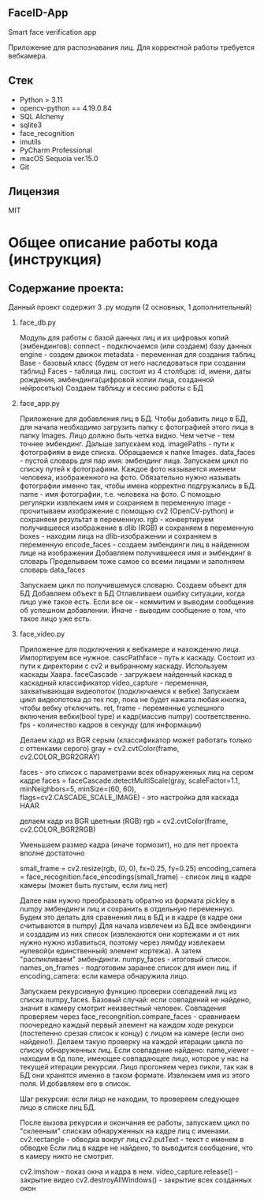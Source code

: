 ## FaceID-App
 Smart face verification app
 
 Приложение для распознавания лиц. Для корректной работы требуется вебкамера.

## Стек
- Python > 3.11
- opencv-python == 4.19.0.84
- SQL Alchemy
- sqlite3
- face_recognition
- imutils
- PyCharm Professional
- macOS Sequoia ver.15.0
- Git

## Лицензия

MIT

# Общее описание работы кода (инструкция)
## Содержание проекта:
Данный проект содержит 3 .py модуля (2 основных, 1 дополнительный)
1) face_db.py



    Модуль для работы с базой данных лиц и их цифровых копий (эмбендингов): 
    connect - подключаемся (или создаем) базу данных
    engine - создем движок 
    metadata - переменная для создания таблиц
    Base - базовый класс (будем от него наследоваться при создании таблиц)
    Faces - таблица лиц. состоит из 4 столбцов: id, имени, даты рождения, 
    эмбендинга(цифровой копии лица, созданной нейросетью)
    Создаем таблицу и сессию работы с БД

2) face_app.py


    Приложение для добавления лиц в БД. Чтобы добавить лицо в БД, для начала необходимо загрузить
    папку с фотографией этого лица в папку Images. Лицо должно быть четка видно. Чем четче - тем точнее 
    эмбендинг. Дальше запускаем код.
    imagePaths - пути к фотографиям в виде списка. Обращаемся к папке Images.
    data_faces - пустой словарь для пар имя: эмбендинг лица.
    Запускаем цикл по списку путей к фотографиям. Каждое фото называется именем человека, изображенного на фото.
    Обязательно нужно называть фотографии именно так, чтобы имена корректно подгружались в БД.
    name - имя фотографии, т.е. человека на фото. С помощью регулярки извлекаем имя и сохраняем в переменную
    image - прочитываем изображение с помощью cv2 (OpenCV-python) и сохраняем результат в переменную.
    rgb - конвертируем получившееся изображение в dlib (RGB) и сохраняем в переменную
    boxes - находим лица на dlib-изображении и сохраняем в переменную
    encode_faces - создаем эмбендинги лиц в найденном лице на изображении
    Добавляем получившееся имя и эмбендинг в словарь
    Проделываем тоже самое со всеми лицами и заполняем словарь data_faces

    Запускаем цикл по получившемуся словарю.
    Создаем объект для БД
    Добавляем объект в БД
    Отлавливаем ошибку ситуации, когда лицо уже такое есть.
    Если все ок - коммитим и выводим сообщение об успешном добавлении. Иначе - выводим сообщение о том, что
    такое лицо уже есть.

    
2) face_video.py


    Приложение для подключения к вебкамере и нахождению лица.
    Импортируем все нужное.
    cascPathface - путь к каскаду. Состоит из пути к директории с cv2 и выбранному каскаду. Используем каскады Хаара.
    faceCascade - загружаем найденный каскад в каскадный классификатор
    video_capture - переменная, захватывающая видеопоток (подключаемся к вебке)
    Запускаем цикл видеопотока до тех пор, пока не будет нажата любая кнопка, чтобы вебку отключить.
    ret, frame - переменные успешного включения вебки(bool type) и кадр(массив numpy) соответственно.
    fps - количество кадров в секунду (для информации)

    Делаем кадр из BGR серым (классификатор может работать только с оттенками серого)
    gray = cv2.cvtColor(frame, cv2.COLOR_BGR2GRAY)

    faces - это список с параметрами всех обнаруженных лиц на сером кадре
    faces = faceCascade.detectMultiScale(gray,
                                         scaleFactor=1.1,
                                         minNeighbors=5,
                                         minSize=(60, 60),
                                         flags=cv2.CASCADE_SCALE_IMAGE) - это настройка для каскада HAAR
 
   
    делаем кадр из BGR цветным (RGB)
    rgb = cv2.cvtColor(frame, cv2.COLOR_BGR2RGB)

    Уменьшаем размер кадра (иначе тормозит), но для пет проекта вполне достаточно  

    small_frame = cv2.resize(rgb, (0, 0), fx=0.25, fy=0.25)
    encoding_camera = face_recognition.face_encodings(small_frame) - список лиц в кадре камеры (может быть пустым,
    если лиц нет)  

    Далее нам нужно преобразовать обратно из формата pickley в numpy эмбендинги лиц и сохранить в 
    отдельную переменную. Будем это делать для сравнения лиц в БД и в кадре (в кадре они считываются в numpy)
    Для начала извлечем из БД все эмбендинги и создадим из них список (извлекаются они кортежами и от них 
    нужно нужно избавиться, поэтому через лямбду извлекаем нулевой(и единственный) элемент кортежа). 
    А затем "распикливаем" эмбендинги.
    numpy_faces - итоговый список. 
    names_on_frames - подготовим заранее список для имен лиц.
    if encoding_camera: если камера обнаружила лицо.

    Запускаем рекурсивную функцию проверки совпадений лиц из списка numpy_faces.
    Базовый случай: если совпадений не найдено, значит в камеру смотрит неизвестный человек.
    Совпадения проверяем через face_recongnition.compare_faces - сравниваем поочередно каждый первый
    элемент на каждом ходе рекурси (постепенно срезая список к концу) с лицом на камере (если оно найдено!).
    Делаем такую проверку на каждой итерации цикла по списку обнаруженных лиц.
    Если совпадение найдено:
    name_viewer - находим в бд поле, имеющее совпадающее лицо, которое у нас на текущей итерации рекурсии. 
    Лицо прогоняем через пикли, так как в БД они хранятся именно в таком формате. Извлекаем имя из этого поля.
    И добавляем его в список.
    
    Шаг рекурсии: если лицо не находим, то проверяем следующее лицо в списке лиц БД.


    После вызова рекурсии и окончания ее работы, запускаем цикл по "склееным" спискам обнаруженных на кадре лиц
    с именами. 
    cv2.rectangle - обводка вокруг лиц
    cv2.putText - текст с именем в обводке
    Если лиц в кадре не найдено, то выводится сообщение, что в камеру никто не смотрит.

    cv2.imshow - показ окна и кадра в нем.
    video_capture.release() - закрытие видео
    cv2.destroyAllWindows() - закрытие всех созданных окон